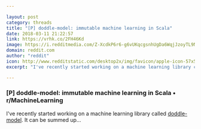 ```yaml
---

layout: post
category: threads
title: "[P] doddle-model: immutable machine learning in Scala"
date: 2018-03-11 21:22:57
link: https://vrhk.co/2FH46Kd
image: https://i.redditmedia.com/Z-XcdkP6r6-g6vUKqcgsnhUgDa6WqjJzoyTL9No9Dcs.jpg?w=320&s=ef0f826e80b8bfd3e8688166558d0ddb
domain: reddit.com
author: "reddit"
icon: http://www.redditstatic.com/desktop2x/img/favicon/apple-icon-57x57.png
excerpt: "I've recently started working on a machine learning library called [doddle-model](<https://github.com/picnicml/doddle-model>). It can be summed up..."

---
```


### [P] doddle-model: immutable machine learning in Scala • r/MachineLearning

I've recently started working on a machine learning library called [doddle-model](<https://github.com/picnicml/doddle-model>). It can be summed up...